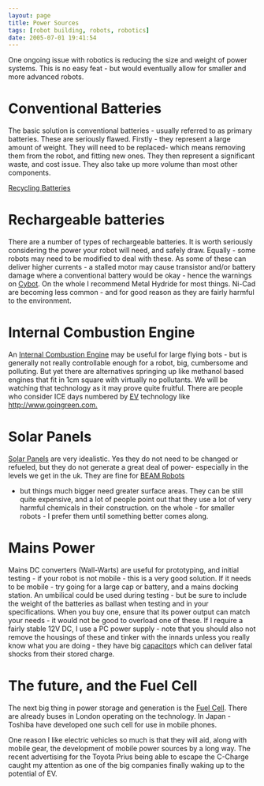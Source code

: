 ```yaml
---
layout: page
title: Power Sources
tags: [robot building, robots, robotics]
date: 2005-07-01 19:41:54
---
```

One ongoing issue with robotics is reducing the size and weight of power
systems. This is no easy feat - but would eventually allow for smaller
and more advanced robots.

# Conventional Batteries

The basic solution is conventional batteries - usually referred to as
primary batteries. These are seriously flawed. Firstly - they represent
a large amount of weight. They will need to be replaced- which means
removing them from the robot, and fitting new ones. They then represent
a significant waste, and cost issue. They also take up more volume than
most other components.

[Recycling
Batteries](/wiki/recycling_batteries.html "Recycling Batteries")

# Rechargeable batteries

There are a number of types of rechargeable batteries. It is worth
seriously considering the power your robot will need, and safely draw.
Equally - some robots may need to be modified to deal with these. As
some of these can deliver higher currents - a stalled motor may cause
transistor and/or battery damage where a conventional battery would be
okay - hence the warnings on [Cybot](/wiki/cybot.html "Cybot"). On the
whole I recommend Metal Hydride for most things. Ni-Cad are becoming
less common - and for good reason as they are fairly harmful to the
environment.

# Internal Combustion Engine

An [Internal Combustion
Engine](/wiki/internal_combustion_engine.html "As used in the common automobile")
may be useful for large flying bots - but is generally not really
controllable enough for a robot, big, cumbersome and polluting. But yet
there are alternatives springing up like methanol based engines that fit
in 1cm square with virtually no pollutants. We will be watching that
technology as it may prove quite fruitful. There are people who
consider ICE days numbered by [EV](/wiki/ev.html "Electric Vehicle")
technology like <http://www.goingreen.com.>

# Solar Panels

[Solar Panels](/wiki/solar_panel.html "Solar Panel") are very
idealistic. Yes they do not need to be changed or refueled, but they do
not generate a great deal of power- especially in the levels we get in
the uk. They are fine for [BEAM
Robots](/wiki/beam_robots.html "Biology, Electronics, Aesthetics and Mechanics")
- but things much bigger need greater surface areas. They can be still
quite expensive, and a lot of people point out that they use a lot of
very harmful chemicals in their construction. on the whole - for smaller
robots - I prefer them until something better comes along.

# Mains Power

Mains DC converters (Wall-Warts) are useful for prototyping, and initial
testing - if your robot is not mobile - this is a very good solution.
If it needs to be mobile - try going for a large cap or battery, and a
mains docking station. An umbilical could be used during testing - but
be sure to include the weight of the batteries as ballast when testing
and in your specifications. When you buy one, ensure that its power
output can match your needs - it would not be good to overload one of
these. If I require a fairly stable 12V DC, I use a PC power supply -
note that you should also not remove the housings of these and tinker
with the innards unless you really know what you are doing - they have
big [capacitor](/wiki/capacitor.html "Capacitor")s which can deliver
fatal shocks from their stored charge.

# The future, and the Fuel Cell

The next big thing in power storage and generation is the [Fuel
Cell](/wiki/fuel_cell.html "Fuel Cell"). There are already buses in
London operating on the technology. In Japan - Toshiba have developed
one such cell for use in mobile phones.

One reason I like electric vehicles so much is that they will aid, along
with mobile gear, the development of mobile power sources by a long way.
The recent advertising for the Toyota Prius being able to escape the
C-Charge caught my attention as one of the big companies finally waking
up to the potential of EV.
